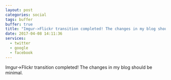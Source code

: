 ```yaml
---
layout: post
categories: social
tags: buffer
buffer: true
title: "Imgur->Flickr transition completed! The changes in my blog should be minimal."
date: 2017-04-08 14:11:36
services: 
  - twitter
  - google
  - facebook
---
```

Imgur-&gt;Flickr transition completed! The changes in my blog should be minimal.

